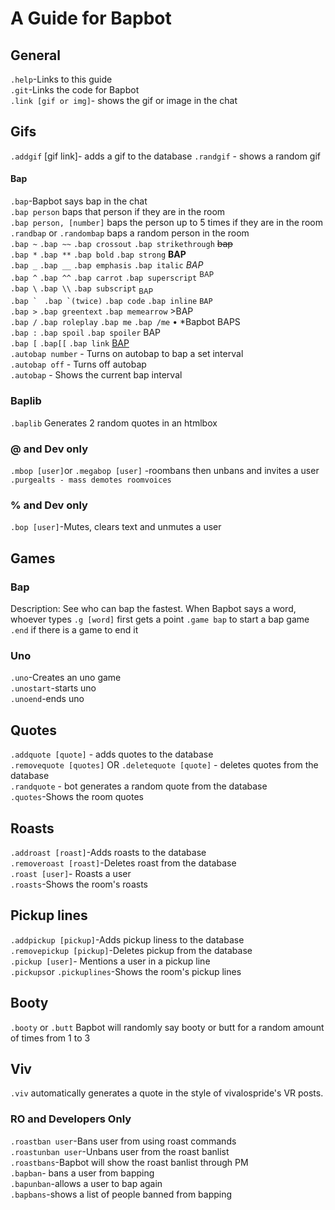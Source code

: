 # A Guide for Bapbot

## General
``.help``-Links to this guide<br>
``.git``-Links the code for Bapbot<br>
``.link [gif or img]``- shows the gif or image in the chat
## Gifs
``.addgif`` [gif link]- adds a gif to the database
``.randgif`` - shows a random gif

#### Bap
``.bap``-Bapbot says bap in the chat<br>
``.bap person`` baps that person if they are in the room<br>
``.bap person, [number]`` baps the person up to 5 times if they are in the room<br>
``.randbap`` or ``.randombap`` baps a random person in the room<br>
``.bap ~`` ``.bap ~~`` ``.bap crossout`` ``.bap strikethrough`` ~~bap~~<br>
``.bap *`` ``.bap **`` ``.bap bold`` ``.bap strong``  **BAP**<br>
``.bap _`` ``.bap __`` ``.bap emphasis`` ``.bap italic``   <i>BAP</i><br>
``.bap ^`` ``.bap ^^`` ``.bap carrot``  ``.bap superscript`` <sup>BAP</sup><br>
``.bap \`` ``.bap \\`` ``.bap subscript`` <sub>BAP</sub> <br>
``.bap ` `` ``.bap `(twice)`` ``.bap code`` ``.bap inline`` ``BAP``<br>
``.bap >`` ``.bap greentext`` ``.bap memearrow`` >BAP<br>
``.bap /`` ``.bap roleplay`` ``.bap me`` ``.bap /me`` • *Bapbot BAPS<br>
``.bap :`` ``.bap spoil`` ``.bap spoiler`` <spoiler>BAP</spoiler><br>
``.bap [`` ``.bap[[`` ``.bap link`` <a href="https://www.google.com/search?safe=strict&client=firefox-b-1&ei=o_jSWsXCG4XetQWHnae4CQ&q=BAP&oq=BAP&gs_l=psy-ab.12...0.0.0.13044.0.0.0.0.0.0.0.0..0.0....0...1c..64.psy-ab..0.0.0....0.mqkv_1bsQHg">BAP</a><br>
``.autobap number`` - Turns on autobap to bap a set interval<br>
``.autobap off`` - Turns off autobap<br>
``.autobap`` - Shows the current bap interval<br>
### Baplib 
``.baplib`` Generates 2 random quotes in an htmlbox
### @ and Dev only
``.mbop [user]``or ``.megabop [user]`` -roombans then unbans and invites a user<br>
``.purgealts - mass demotes roomvoices``<br>
### % and Dev only
``.bop [user]``-Mutes, clears text and unmutes a user<br>
## Games 
### Bap 
Description: See who can bap the fastest. 
When Bapbot says a word, whoever types ``.g [word]`` first gets a point
``.game bap`` to start a bap game
``.end`` if there is a game to end it
### Uno
``.uno``-Creates an uno game<br>
``.unostart``-starts uno<br>
``.unoend``-ends uno<br>
## Quotes 
`.addquote [quote]` - adds quotes to the database<br>
`.removequote [quotes]` OR `.deletequote [quote]` -  deletes quotes from the database<br>
`.randquote` - bot generates a random quote from the database<br>
``.quotes``-Shows the room quotes<br>
## Roasts
``.addroast [roast]``-Adds roasts to the database<br>
``.removeroast [roast]``-Deletes roast from the database<br>
``.roast [user]``- Roasts a user<br>
``.roasts``-Shows the room's roasts<br>
## Pickup lines
``.addpickup [pickup]``-Adds pickup liness to the database<br>
``.removepickup [pickup]``-Deletes pickup from the database<br>
``.pickup [user]``- Mentions a user in a pickup line<br>
``.pickups``or ``.pickuplines``-Shows the room's pickup lines<br>
## Booty
``.booty`` or ``.butt`` Bapbot will randomly say booty or butt for a random amount of times from 1 to 3
## Viv
``.viv`` automatically generates a quote in the style of vivalospride's VR posts.
### RO and Developers Only<br>
``.roastban user``-Bans user from using roast commands<br>
``.roastunban user``-Unbans user from the roast banlist<br>
``.roastbans``-Bapbot will show the roast banlist through PM<br>
``.bapban``- bans a user from bapping<br>
``.bapunban``-allows a user to bap again<br>
``.bapbans``-shows a list of people banned from bapping
